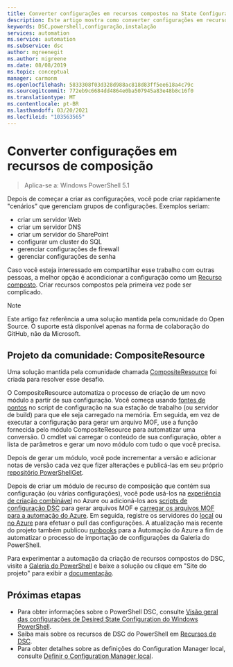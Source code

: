 ```yaml
---
title: Converter configurações em recursos compostos na State Configuration de Automação do Azure
description: Este artigo mostra como converter configurações em recursos compostos na State Configuration de Automação do Azure.
keywords: DSC,powershell,configuração,instalação
services: automation
ms.service: automation
ms.subservice: dsc
author: mgreenegit
ms.author: migreene
ms.date: 08/08/2019
ms.topic: conceptual
manager: carmonm
ms.openlocfilehash: 5833308f03d328d988ac818d83ff5ee618a4c79c
ms.sourcegitcommit: 772eb9c6684dd4864e0ba507945a83e48b8c16f0
ms.translationtype: MT
ms.contentlocale: pt-BR
ms.lasthandoff: 03/20/2021
ms.locfileid: "103563565"
---
```

# <a name="convert-configurations-to-composite-resources"></a>Converter configurações em recursos de composição

> Aplica-se a: Windows PowerShell 5.1

Depois de começar a criar as configurações, você pode criar rapidamente "cenários" que gerenciam grupos de configurações.
Exemplos seriam:

- criar um servidor Web
- criar um servidor DNS
- criar um servidor do SharePoint
- configurar um cluster do SQL
- gerenciar configurações de firewall
- gerenciar configurações de senha

Caso você esteja interessado em compartilhar esse trabalho com outras pessoas, a melhor opção é acondicionar a configuração como um [Recurso composto](/powershell/scripting/dsc/resources/authoringresourcecomposite).
Criar recursos compostos pela primeira vez pode ser complicado.

> [!NOTE]
> Este artigo faz referência a uma solução mantida pela comunidade do Open Source.
> O suporte está disponível apenas na forma de colaboração do GitHub, não da Microsoft.

## <a name="community-project-compositeresource"></a>Projeto da comunidade: CompositeResource

Uma solução mantida pela comunidade chamada [CompositeResource](https://github.com/microsoft/compositeresource) foi criada para resolver esse desafio.

O CompositeResource automatiza o processo de criação de um novo módulo a partir de sua configuração.
Você começa usando [fontes de pontos](https://devblogs.microsoft.com/scripting/how-to-reuse-windows-powershell-functions-in-scripts/) no script de configuração na sua estação de trabalho (ou servidor de build) para que ele seja carregado na memória.
Em seguida, em vez de executar a configuração para gerar um arquivo MOF, use a função fornecida pelo módulo CompositeResource para automatizar uma conversão.
O cmdlet vai carregar o conteúdo de sua configuração, obter a lista de parâmetros e gerar um novo módulo com tudo o que você precisa.

Depois de gerar um módulo, você pode incrementar a versão e adicionar notas de versão cada vez que fizer alterações e publicá-las em seu próprio [repositório PowerShellGet](https://powershellexplained.com/2018-03-03-Powershell-Using-a-NuGet-server-for-a-PSRepository/?utm_source=blog&utm_medium=blog&utm_content=psscriptrepo).

Depois de criar um módulo de recurso de composição que contém sua configuração (ou várias configurações), você pode usá-los na [experiência de criação combinável](./compose-configurationwithcompositeresources.md) no Azure ou adicioná-los aos [scripts de configuração DSC](/powershell/scripting/dsc/configurations/configurations) para gerar arquivos MOF e [carregar os arquivos MOF para a automação do Azure](./tutorial-configure-servers-desired-state.md#create-and-upload-a-configuration-to-azure-automation).
Em seguida, registre os servidores do [local](./automation-dsc-onboarding.md#enable-physicalvirtual-linux-machines) ou [no Azure](./automation-dsc-onboarding.md#enable-azure-vms) para efetuar o pull das configurações.
A atualização mais recente do projeto também publicou [runbooks](https://www.powershellgallery.com/packages?q=DscGallerySamples) para a Automação do Azure a fim de automatizar o processo de importação de configurações da Galeria do PowerShell.

Para experimentar a automação da criação de recursos compostos do DSC, visite a [Galeria do PowerShell](https://www.powershellgallery.com/packages/compositeresource/) e baixe a solução ou clique em "Site do projeto" para exibir a [documentação](https://github.com/microsoft/compositeresource).

## <a name="next-steps"></a>Próximas etapas

- Para obter informações sobre o PowerShell DSC, consulte [Visão geral das configurações de Desired State Configuration do Windows PowerShell](/powershell/scripting/dsc/overview/overview).
- Saiba mais sobre os recursos de DSC do PowerShell em [Recursos de DSC](/powershell/scripting/dsc/resources/resources).
- Para obter detalhes sobre as definições do Configuration Manager local, consulte [Definir o Configuration Manager local](/powershell/scripting/dsc/managing-nodes/metaconfig).
